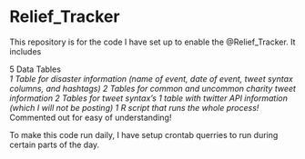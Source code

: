 # Relief_Tracker
This repository is for the code I have set up to enable the @Relief_Tracker.  It includes

5 Data Tables
<br>*1 Table for disaster information (name of event, date of event, tweet syntax columns, and hashtags) 
2 Tables for common and uncommon charity tweet information
2 Tables for tweet syntax’s
1 table with twitter API information (which I will not be posting)
1 R script that runs the whole process!*
Commented out for easy of understanding!

To make this code run daily, I have setup crontab querries to run during certain parts of the day.
